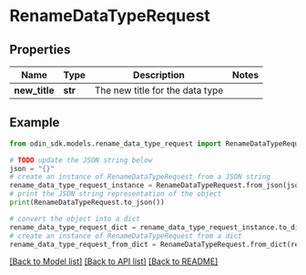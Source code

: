 # RenameDataTypeRequest


## Properties

Name | Type | Description | Notes
------------ | ------------- | ------------- | -------------
**new_title** | **str** | The new title for the data type | 

## Example

```python
from odin_sdk.models.rename_data_type_request import RenameDataTypeRequest

# TODO update the JSON string below
json = "{}"
# create an instance of RenameDataTypeRequest from a JSON string
rename_data_type_request_instance = RenameDataTypeRequest.from_json(json)
# print the JSON string representation of the object
print(RenameDataTypeRequest.to_json())

# convert the object into a dict
rename_data_type_request_dict = rename_data_type_request_instance.to_dict()
# create an instance of RenameDataTypeRequest from a dict
rename_data_type_request_from_dict = RenameDataTypeRequest.from_dict(rename_data_type_request_dict)
```
[[Back to Model list]](../README.md#documentation-for-models) [[Back to API list]](../README.md#documentation-for-api-endpoints) [[Back to README]](../README.md)


